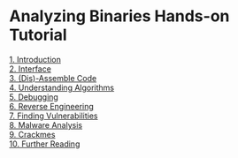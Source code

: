 Analyzing Binaries Hands-on Tutorial
====================================

[1. Introduction](1_Introduction/)  
[2. Interface](2_Interface/)  
[3. (Dis)-Assemble Code](3_DisAssemble_Code/)  
[4. Understanding Algorithms](4_Understanding_Algorithms/)  
[5. Debugging](5_Debugging/)  
[6. Reverse Engineering](6_Reverse_Engineering/)  
[7. Finding Vulnerabilities](7_Finding_Vulnerabilities/)  
[8. Malware Analysis](8_Malware_Analysis/)  
[9. Crackmes](9_Crackmes/)  
[10. Further Reading](10_Further_Reading/)  
